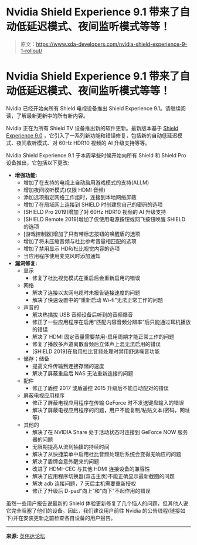 # Nvidia Shield Experience 9.1 带来了自动低延迟模式、夜间监听模式等等！

> 原文：<https://www.xda-developers.com/nvidia-shield-experience-9-1-rollout/>

# Nvidia Shield Experience 9.1 带来了自动低延迟模式、夜间监听模式等等！

Nvidia 已经开始向所有 Shield 电视设备推出 Shield Experience 9.1。请继续阅读，了解最新更新中的所有新内容。

Nvidia 正在为所有 Shield TV 设备推出新的软件更新。最新版本基于 [Shield Experience 9.0](https://www.xda-developers.com/nvidia-shield-android-tv-11/) ，它引入了一系列新功能和错误修复，包括新的自动低延迟模式、夜间收听模式、对 60Hz HDR10 视频的 AI 升级支持等等。

Nvidia Shield Experience 9.1 于本周早些时候开始向所有 Shield 和 Shield Pro 设备推出，它包括以下更改:

*   **增强功能:**
    *   增加了在支持的电视上自动启用游戏模式的支持(ALLM)
    *   增加夜间收听模式(仅限 HDMI 音频)
    *   添加选项指定网络工作组时，连接到本地网络屏蔽
    *   增加了在局域网上连接到 SHIELD 时创建您自己的密码的选项
    *   [SHIELD Pro 2019]增加了对 60Hz HDR10 视频的 AI 升级支持
    *   [SHIELD Remote 2019]增加了仅使用电源按钮或网飞按钮唤醒 SHIELD 的选项
    *   [游戏控制器]增加了只有带标志按钮的唤醒盾的选项
    *   增加了将未压缩音频与杜比参考音量相匹配的选项
    *   增加了禁用显示 HDR/杜比视觉内容的选项
    *   当应用程序使用麦克风时添加通知
*   **漏洞修复:**
    *   显示
        *   修复了杜比视觉模式在重启后会重新启用的错误
    *   网络
        *   解决了连接以太网电缆时未报告链接速度的问题
        *   解决了快速设置中的“重新启动 Wi-fi”无法正常工作的问题
    *   声音的
        *   解决热插拔 USB 音频设备后听到的音频爆音
        *   修正了一些应用程序在启用“匹配内容音频分辨率”后只能通过耳机播放的错误
        *   解决了 HDMI 固定音量需要禁用-启用周期才能正常工作的问题
        *   修复了播放多声道离散音频后立体声上混无法启用的错误
        *   [SHIELD 2019]在启用杜比音频处理时禁用舒适噪音功能
    *   储存；储备
        *   提高文件传输到连接存储的速度
        *   解决了屏蔽重启后 NAS 无法重新连接的问题
    *   配件
        *   修正了盾控 2017 或盾遥控 2015 升级后不能自动配对的错误
    *   屏蔽电视应用程序
        *   修正了屏蔽电视应用程序在传输 GeForce 时不发送键盘输入的错误
        *   解决了屏蔽电视应用程序的问题，用户不能复制/粘贴文本(密码，网址等)
    *   其他的
        *   解决了在 NVIDIA Share 处于活动状态时连接到 GeForce NOW 服务器的问题
        *   无限期提高从流到抽搐的持续时间
        *   解决了从快捷菜单中启用杜比音频处理后系统会变得无响应的问题
        *   解决了盾牌会意外醒来的问题
        *   改进了 HDMI-CEC 与其他 HDMI 连接设备的兼容性
        *   解决了应用程序切换器(双击主页)不能正确显示最新截图的问题
        *   解决 adb 连接问题，7 天后主机需要重新授权
        *   修正了升级后 D-pad“向上”和“向下”不起作用的错误

虽然一些用户报告说最新的 Shield 体验更新修复了几个恼人的问题，但其他人说它完全阻塞了他们的设备。因此，我们建议用户前往 Nvidia 的公告线程(链接如下)并在安装更新之前检查各自设备的用户报告。

* * *

**来源:** [英伟达论坛](https://www.nvidia.com/en-us/geforce/forums/shield-tv/9/496476/shield-experience-upgrade-91-released-63022/)
